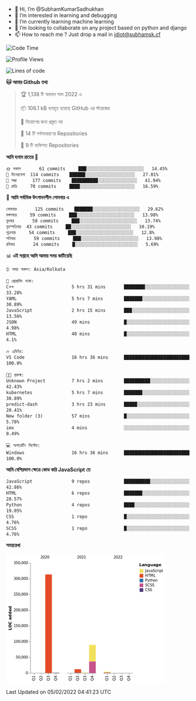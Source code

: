 - 👋 Hi, I’m @SubhamKumarSadhukhan
- 👀 I’m interested in learning and debugging
- 🌱 I’m currently learning machine learning
- 💞️ I’m looking to collaborate on any project based on python and django
- 📫 How to reach me ?
      Just drop a mail in idiot@subhamsk.cf

<!---
SubhamKumarSadhukhan/SubhamKumarSadhukhan is a ✨ special ✨ repository because its `README.md` (this file) appears on your GitHub profile.
You can click the Preview link to take a look at your changes.
--->


<!--START_SECTION:waka-->
![Code Time](http://img.shields.io/badge/Code%20Time-151%20hrs%2010%20mins-blue)

![Profile Views](http://img.shields.io/badge/%E0%A6%AA%E0%A7%8D%E0%A6%B0%E0%A7%8B%E0%A6%AB%E0%A6%BE%E0%A6%87%E0%A6%B2%20%E0%A6%A6%E0%A6%B0%E0%A7%8D%E0%A6%B6%E0%A6%A8-8-blue)

![Lines of code](https://img.shields.io/badge/%E0%A6%B9%E0%A7%8D%E0%A6%AF%E0%A6%BE%E0%A6%B2%E0%A7%8B%20%E0%A6%93%E0%A6%AF%E0%A6%BC%E0%A6%BE%E0%A6%B0%E0%A7%8D%E0%A6%B2%E0%A7%8D%E0%A6%A1%20%E0%A6%A5%E0%A7%87%E0%A6%95%E0%A7%87%20%E0%A6%86%E0%A6%AE%E0%A6%BF%20%E0%A6%B2%E0%A6%BF%E0%A6%96%E0%A7%87%E0%A6%9B%E0%A6%BF-420%20Thousand%20%E0%A6%95%E0%A7%8B%E0%A6%A1%E0%A7%87%E0%A6%B0%20%E0%A6%B2%E0%A6%BE%E0%A6%87%E0%A6%A8-blue)

**🐱 আমার Github তথ্য** 

> 🏆 1,138 টি অবদান সাল 2022 এ
 > 
> 📦 106.1 kB ব্যবহৃত হয়েছে GitHub এর স্টরেজের 
 > 
> 🚫 নিয়োগের জন্য প্রস্তুত নয়
 > 
> 📜 14 টি সর্বসাধারণের Repositories 
 > 
> 🔑 9 টি ব্যক্তিগত Repositories  
 > 
**আমি হলাম রাতের 🦉** 

```text
🌞 সকাল       61 commits     ███░░░░░░░░░░░░░░░░░░░░░░   14.45% 
🌆 দিনেরবেলা  114 commits    ██████░░░░░░░░░░░░░░░░░░░   27.01% 
🌃 সন্ধা      177 commits    ██████████░░░░░░░░░░░░░░░   41.94% 
🌙 রাত্রি     70 commits     ████░░░░░░░░░░░░░░░░░░░░░   16.59%

```
📅 **আমি সর্বাধিক উৎপাদনশীল সোমবার এ** 

```text
সোমবার       125 commits    ███████░░░░░░░░░░░░░░░░░░   29.62% 
মঙ্গলবার     59 commits     ███░░░░░░░░░░░░░░░░░░░░░░   13.98% 
বুধবার       58 commits     ███░░░░░░░░░░░░░░░░░░░░░░   13.74% 
বৃহস্পতিবার  43 commits     ██░░░░░░░░░░░░░░░░░░░░░░░   10.19% 
শুক্রবার     54 commits     ███░░░░░░░░░░░░░░░░░░░░░░   12.8% 
শনিবার       59 commits     ███░░░░░░░░░░░░░░░░░░░░░░   13.98% 
রবিবার       24 commits     █░░░░░░░░░░░░░░░░░░░░░░░░   5.69%

```


📊 **এই সপ্তাহে আমি আমার সময় কাটিয়েছি** 

```text
⌚︎ সময় অঞ্চল: Asia/Kolkata

💬 প্রোগ্রামিং ভাষা: 
C++                      5 hrs 31 mins       ████████░░░░░░░░░░░░░░░░░   33.28% 
YAML                     5 hrs 7 mins        ███████░░░░░░░░░░░░░░░░░░   30.89% 
JavaScript               2 hrs 15 mins       ███░░░░░░░░░░░░░░░░░░░░░░   13.56% 
JSON                     49 mins             █░░░░░░░░░░░░░░░░░░░░░░░░   4.98% 
HTML                     40 mins             █░░░░░░░░░░░░░░░░░░░░░░░░   4.1%

🔥 এডিটর: 
VS Code                  16 hrs 36 mins      █████████████████████████   100.0%

🐱‍💻 প্রকল্ম: 
Unknown Project          7 hrs 2 mins        ██████████░░░░░░░░░░░░░░░   42.43% 
kubernetes               5 hrs 7 mins        ███████░░░░░░░░░░░░░░░░░░   30.89% 
predict-dash             3 hrs 23 mins       █████░░░░░░░░░░░░░░░░░░░░   20.41% 
New folder (3)           57 mins             █░░░░░░░░░░░░░░░░░░░░░░░░   5.78% 
imx                      4 mins              ░░░░░░░░░░░░░░░░░░░░░░░░░   0.49%

💻 অপারেটিং সিস্টেম: 
Windows                  16 hrs 36 mins      █████████████████████████   100.0%

```

**আমি বেশিরভাগ ক্ষেত্রে কোড করি JavaScript তে** 

```text
JavaScript               9 repos             ██████████░░░░░░░░░░░░░░░   42.86% 
HTML                     6 repos             ███████░░░░░░░░░░░░░░░░░░   28.57% 
Python                   4 repos             ████░░░░░░░░░░░░░░░░░░░░░   19.05% 
CSS                      1 repo              █░░░░░░░░░░░░░░░░░░░░░░░░   4.76% 
SCSS                     1 repo              █░░░░░░░░░░░░░░░░░░░░░░░░   4.76%

```


**সময়রেখা**

![Chart not found](https://raw.githubusercontent.com/SubhamKumarSadhukhan/SubhamKumarSadhukhan/main/charts/bar_graph.png) 


 Last Updated on 05/02/2022 04:41:23 UTC
<!--END_SECTION:waka-->
